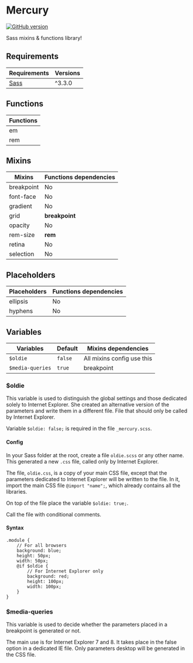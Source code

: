 # Mercury

[![GitHub version](http://img.shields.io/github/release/agenceepsilon/sass-mercury.svg?style=flat-square)](https://github.com/agenceepsilon/sass-mercury/releases)

Sass mixins & functions library!

## Requirements

| Requirements                 | Versions |
| ---------------------------- | -------- |
| [Sass](http://sass-lang.com) | ^3.3.0   |

## Functions

| Functions |
| --------- |
| em        |
| rem       |

## Mixins

| Mixins     | Functions dependencies |
| ---------- | ---------------------- |
| breakpoint | No                     |
| font-face  | No                     |
| gradient   | No                     |
| grid       | **breakpoint**         |
| opacity    | No                     |
| rem-size   | **rem**                |
| retina     | No                     |
| selection  | No                     |

## Placeholders

| Placeholders | Functions dependencies |
| ------------ | ---------------------- |
| ellipsis     | No                     |
| hyphens      | No                     |

## Variables

| Variables          | Default   | Mixins dependencies        |
| ------------------ | --------- | -------------------------- |
| ``$oldie``         | ``false`` | All mixins config use this |
| ``$media-queries`` | ``true``  | breakpoint                 |

### $oldie

This variable is used to distinguish the global settings and those dedicated solely to Internet Explorer. She created an alternative version of the parameters and write them in a different file. File that should only be called by Internet Explorer.

Variable ``$oldie: false;`` is required in the file ``_mercury.scss``.

#### Config

In your Sass folder at the root, create a file ``oldie.scss`` or any other name. This generated a new ``.css`` file, called only by Internet Explorer.

The file, ``oldie.css``, is a copy of your main CSS file, except that the parameters dedicated to Internet Explorer will be written to the file. In it, import the main CSS file ``@import "name";``, which already contains all the libraries.

On top of the file place the variable ``$oldie: true;``.

Call the file with conditional comments.

#### Syntax

    .module {
        // For all browsers
        background: blue;
        height: 50px;
        width: 50px;
        @if $oldie {
            // For Internet Explorer only
            background: red;
            height: 100px;
            width: 100px;
        }
    }

### $media-queries

This variable is used to decide whether the parameters placed in a breakpoint is generated or not.

The main use is for Internet Explorer 7 and 8. It takes place in the false option in a dedicated IE file. Only parameters desktop will be generated in the CSS file.
